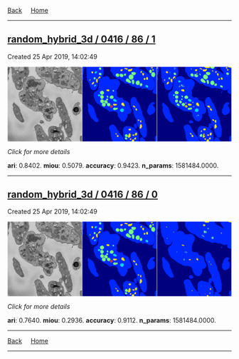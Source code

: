 
[Back](..)&nbsp;&nbsp;&nbsp;&nbsp;&nbsp;[Home](https://leapmanlab.github.io/snapshots)

---

<div class="summary"><a href="1"><h2>random_hybrid_3d / 0416 / 86 / 1</h2></a><p>Created 25 Apr 2019, 14:02:49
</p><a href="1"><img src="1/media/summary.png" align="center"></a><p>
<i>Click for more details</i>
</p></div>

**ari**: 0.8402. **miou**: 0.5079. **accuracy**: 0.9423. **n_params**: 1581484.0000. 

---

<div class="summary"><a href="0"><h2>random_hybrid_3d / 0416 / 86 / 0</h2></a><p>Created 25 Apr 2019, 14:02:49
</p><a href="0"><img src="0/media/summary.png" align="center"></a><p>
<i>Click for more details</i>
</p></div>

**ari**: 0.7640. **miou**: 0.2936. **accuracy**: 0.9112. **n_params**: 1581484.0000. 

---

[Back](..)&nbsp;&nbsp;&nbsp;&nbsp;&nbsp;[Home](https://leapmanlab.github.io/snapshots)

---